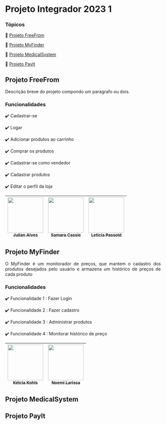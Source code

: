 <h1>Projeto Integrador 2023 1</h1> 

### Tópicos 

:small_blue_diamond: [Projeto FreeFrom](#projeto-freefrom)

:small_blue_diamond: [Projeto MyFinder](#projeto-myfinder)

:small_blue_diamond: [Projeto MedicalSystem](#projeto-medicalsystem)

:small_blue_diamond: [Projeto PayIt](#projeto-payit)

## Projeto FreeFrom
<p align="justify">
  Descrição breve do projeto compondo um paragrafo ou dois. 
</p>

### Funcionalidades

:heavy_check_mark: Cadastrar-se

:heavy_check_mark: Logar 

:heavy_check_mark: Adicionar produtos ao carrinho 

:heavy_check_mark: Comprar os produtos

:heavy_check_mark: Cadastrar-se como vendedor

:heavy_check_mark: Cadastrar produtos

:heavy_check_mark: Editar o perfil da loja

| [<img src="https://avatars.githubusercontent.com/u/116108866?v=4" width=115><br><sub>Julian Alves</sub>](https://github.com/JulianAlves006) |  [<img src="https://avatars.githubusercontent.com/u/76058965?v=4" width=115><br><sub>Samara Cassie</sub>](https://github.com/samaraCassie) |  [<img src="https://avatars.githubusercontent.com/u/110414761?v=4" width=115><br><sub>Leticia Passold</sub>](https://github.com/LeticiaPassold) |
| :---: | :---: | :---: 

## Projeto MyFinder
<p align="justify">
O MyFinder é um monitorador de preços, que mantem o cadastro dos produtos desejados pelo usuário e armazena um histórico de preços de cada produto
</p>

### Funcionalidades

:heavy_check_mark: Funcionalidade 1  : Fazer Login

:heavy_check_mark: Funcionalidade 2  : Fazer cadastro

:heavy_check_mark: Funcionalidade 3  : Administrar produtos

:heavy_check_mark: Funcionalidade 4  : Monitorar histórico de preço

| [<img src="https://avatars.githubusercontent.com/u/110485657?s=48&v=4" width=115><br><sub>Kélcia Kohls</sub>](https://github.com/kelcia253) |  [<img src="https://avatars.githubusercontent.com/u/75365258?v=4" width=115><br><sub>Noemi Larissa</sub>](https://github.com/Diana-ops) |
| :---: | :---:
## Projeto MedicalSystem
## Projeto PayIt

